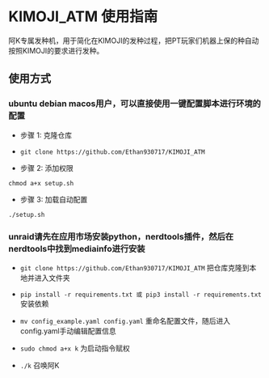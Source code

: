 # KIMOJI_ATM 使用指南

阿K专属发种机，用于简化在KIMOJI的发种过程，把PT玩家们机器上保的种自动按照KIMOJI的要求进行发种。

## 使用方式

### ubuntu debian macos用户，可以直接使用一键配置脚本进行环境的配置

* 步骤 1: 克隆仓库

* `git clone https://github.com/Ethan930717/KIMOJI_ATM
`
* 步骤 2: 添加权限

`chmod a+x setup.sh
`
* 步骤 3: 加载自动配置

`./setup.sh
`
### unraid请先在应用市场安装python，nerdtools插件，然后在nerdtools中找到mediainfo进行安装

* `git clone https://github.com/Ethan930717/KIMOJI_ATM` 把仓库克隆到本地并进入文件夹

* `pip install -r requirements.txt 或 pip3 install -r requirements.txt` 安装依赖

* `mv config_example.yaml config.yaml` 重命名配置文件，随后进入config.yaml手动编辑配置信息

* `sudo chmod a+x k` 为启动指令赋权

* `./k` 召唤阿K



